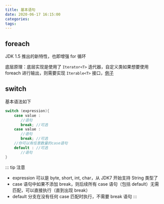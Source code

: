 ```yaml
---
title: 基本语句
date: 2020-06-17 16:15:00
categories: 
tags:
---
```

## foreach
JDK 1.5 推出的新特性，也即增强 for 循环

底层原理：底层实现是使用了 `Iterator<T>` 迭代器，自定义类如果想要使用 foreach 进行输出，则需要实现 `Iterable<T>` 接口，[例子](https://blog.csdn.net/china_demon/article/details/53861813)


## switch
基本语法如下

```java
switch (expression){
    case value :
       //语句
       break; //可选
    case value :
       //语句
       break; //可选
    //你可以有任意数量的case语句
    default : //可选
       //语句
}
```

::: tip 注意
- expression 可以是 byte, short, int, char，从 JDK7 开始支持 String 类型了
- case 语句中如果不添加 break，则后续所有 case 语句（包括 default）无需匹配，可以直接执行（直到出现 break）
- default 分支在没有任何 case 匹配时执行，不需要 break 语句
:::

